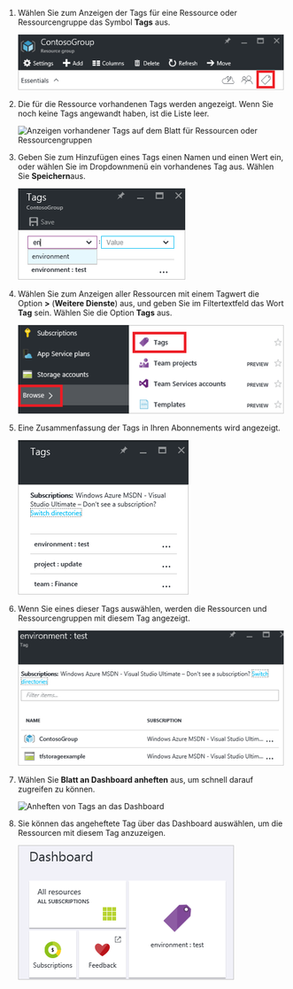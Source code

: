1. Wählen Sie zum Anzeigen der Tags für eine Ressource oder Ressourcengruppe das Symbol **Tags** aus. 
   
     ![Auswählen von Tags auf dem Blatt für Ressourcen oder Ressourcengruppen](./media/resource-manager-tag-resources/select-tag-icon.png)
2. Die für die Ressource vorhandenen Tags werden angezeigt. Wenn Sie noch keine Tags angewandt haben, ist die Liste leer. 

     ![Anzeigen vorhandener Tags auf dem Blatt für Ressourcen oder Ressourcengruppen](./media/resource-manager-tag-resources/existing-tags.png)
3. Geben Sie zum Hinzufügen eines Tags einen Namen und einen Wert ein, oder wählen Sie im Dropdownmenü ein vorhandenes Tag aus. Wählen Sie **Speichern**aus.

     ![Hinzufügen eines neuen Tags](./media/resource-manager-tag-resources/tag-resources.png)
3. Wählen Sie zum Anzeigen aller Ressourcen mit einem Tagwert die Option **>** (**Weitere Dienste**) aus, und geben Sie im Filtertextfeld das Wort **Tag** sein. Wählen Sie die Option **Tags** aus.
   
     ![Suchen von Markierungen über den Browse-Hub](./media/resource-manager-tag-resources/browse-tags.png)
4. Eine Zusammenfassung der Tags in Ihren Abonnements wird angezeigt.
   
     ![Alle Tags anzeigen](./media/resource-manager-tag-resources/tag-taxonomy.png)
5. Wenn Sie eines dieser Tags auswählen, werden die Ressourcen und Ressourcengruppen mit diesem Tag angezeigt.
   
     ![Markierte Ressourcen anzeigen](./media/resource-manager-tag-resources/show-tagged-resources.png)
6. Wählen Sie **Blatt an Dashboard anheften** aus, um schnell darauf zugreifen zu können.
   
     ![Anheften von Tags an das Dashboard](./media/resource-manager-tag-resources/pin-tag.png)
7. Sie können das angeheftete Tag über das Dashboard auswählen, um die Ressourcen mit diesem Tag anzuzeigen.

     ![Anheften von Tags an das Dashboard](./media/resource-manager-tag-resources/show-pinned-tag.png)
